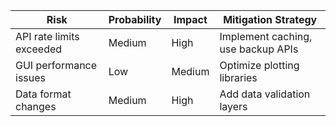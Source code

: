 | Risk                          | Probability | Impact | Mitigation Strategy                |
|-------------------------------|-------------|--------|-------------------------------------|
| API rate limits exceeded      | Medium      | High   | Implement caching, use backup APIs  |
| GUI performance issues        | Low         | Medium | Optimize plotting libraries         |
| Data format changes           | Medium      | High   | Add data validation layers          |
